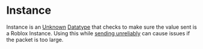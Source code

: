 # Instance

Instance is an [Unknown](../datatypes/unknown.md) [Datatype](../datatypes/index.md) that checks to make sure the value
sent is a Roblox Instance. Using this while [sending unreliably](../../network/messages/sending/send_unreliably.md) can
cause issues if the packet is too large.
